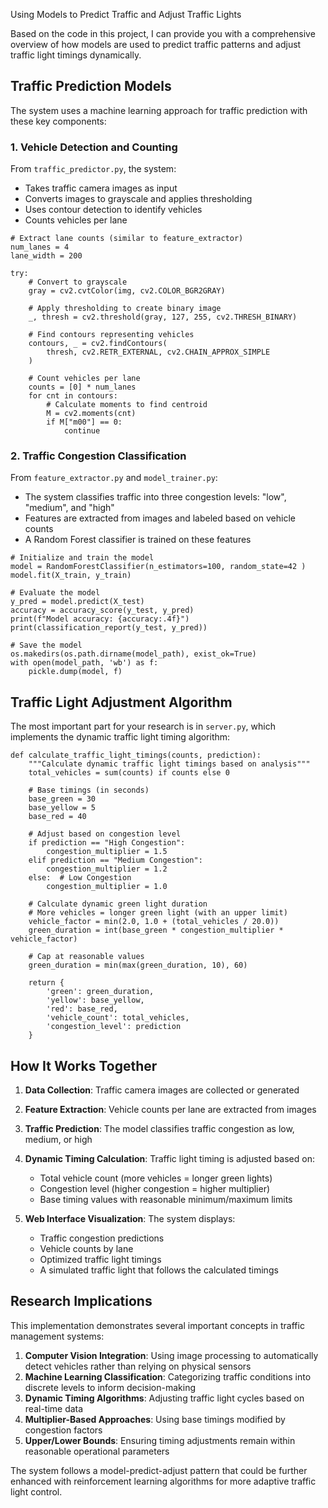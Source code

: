 Using Models to Predict Traffic and Adjust Traffic Lights

Based on the code in this project, I can provide you with a comprehensive overview of how models are used to predict traffic patterns and adjust traffic light timings dynamically.

## Traffic Prediction Models

The system uses a machine learning approach for traffic prediction with these key components:

### 1. Vehicle Detection and Counting
From `traffic_predictor.py`, the system:
- Takes traffic camera images as input
- Converts images to grayscale and applies thresholding
- Uses contour detection to identify vehicles
- Counts vehicles per lane

```traffic-system/traffic_predictor.py#L55-75
# Extract lane counts (similar to feature_extractor)
num_lanes = 4
lane_width = 200

try:
    # Convert to grayscale
    gray = cv2.cvtColor(img, cv2.COLOR_BGR2GRAY)

    # Apply thresholding to create binary image
    _, thresh = cv2.threshold(gray, 127, 255, cv2.THRESH_BINARY)

    # Find contours representing vehicles
    contours, _ = cv2.findContours(
        thresh, cv2.RETR_EXTERNAL, cv2.CHAIN_APPROX_SIMPLE
    )

    # Count vehicles per lane
    counts = [0] * num_lanes
    for cnt in contours:
        # Calculate moments to find centroid
        M = cv2.moments(cnt)
        if M["m00"] == 0:
            continue
```

### 2. Traffic Congestion Classification
From `feature_extractor.py` and `model_trainer.py`:
- The system classifies traffic into three congestion levels: "low", "medium", and "high"
- Features are extracted from images and labeled based on vehicle counts
- A Random Forest classifier is trained on these features

```traffic-system/model_trainer.py#L21-32
# Initialize and train the model
model = RandomForestClassifier(n_estimators=100, random_state=42 )
model.fit(X_train, y_train)

# Evaluate the model
y_pred = model.predict(X_test)
accuracy = accuracy_score(y_test, y_pred)
print(f"Model accuracy: {accuracy:.4f}")
print(classification_report(y_test, y_pred))

# Save the model
os.makedirs(os.path.dirname(model_path), exist_ok=True)
with open(model_path, 'wb') as f:
    pickle.dump(model, f)
```

## Traffic Light Adjustment Algorithm

The most important part for your research is in `server.py`, which implements the dynamic traffic light timing algorithm:

```traffic-system/server.py#L79-108
def calculate_traffic_light_timings(counts, prediction):
    """Calculate dynamic traffic light timings based on analysis"""
    total_vehicles = sum(counts) if counts else 0

    # Base timings (in seconds)
    base_green = 30
    base_yellow = 5
    base_red = 40

    # Adjust based on congestion level
    if prediction == "High Congestion":
        congestion_multiplier = 1.5
    elif prediction == "Medium Congestion":
        congestion_multiplier = 1.2
    else:  # Low Congestion
        congestion_multiplier = 1.0

    # Calculate dynamic green light duration
    # More vehicles = longer green light (with an upper limit)
    vehicle_factor = min(2.0, 1.0 + (total_vehicles / 20.0))
    green_duration = int(base_green * congestion_multiplier * vehicle_factor)

    # Cap at reasonable values
    green_duration = min(max(green_duration, 10), 60)

    return {
        'green': green_duration,
        'yellow': base_yellow,
        'red': base_red,
        'vehicle_count': total_vehicles,
        'congestion_level': prediction
    }
```

## How It Works Together

1. **Data Collection**: Traffic camera images are collected or generated
2. **Feature Extraction**: Vehicle counts per lane are extracted from images
3. **Traffic Prediction**: The model classifies traffic congestion as low, medium, or high
4. **Dynamic Timing Calculation**: Traffic light timing is adjusted based on:
   - Total vehicle count (more vehicles = longer green lights)
   - Congestion level (higher congestion = higher multiplier)
   - Base timing values with reasonable minimum/maximum limits

5. **Web Interface Visualization**: The system displays:
   - Traffic congestion predictions
   - Vehicle counts by lane
   - Optimized traffic light timings
   - A simulated traffic light that follows the calculated timings

## Research Implications

This implementation demonstrates several important concepts in traffic management systems:

1. **Computer Vision Integration**: Using image processing to automatically detect vehicles rather than relying on physical sensors
2. **Machine Learning Classification**: Categorizing traffic conditions into discrete levels to inform decision-making
3. **Dynamic Timing Algorithms**: Adjusting traffic light cycles based on real-time data
4. **Multiplier-Based Approaches**: Using base timings modified by congestion factors
5. **Upper/Lower Bounds**: Ensuring timing adjustments remain within reasonable operational parameters

The system follows a model-predict-adjust pattern that could be further enhanced with reinforcement learning algorithms for more adaptive traffic light control.
